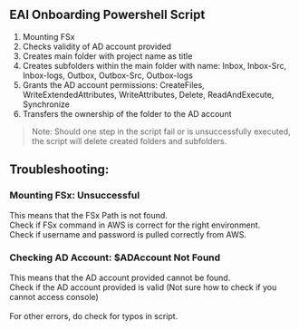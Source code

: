 ## EAI Onboarding Powershell Script
1. Mounting FSx
2. Checks validity of AD account provided
3. Creates main folder with project name as title
4. Creates subfolders within the main folder with name: Inbox, Inbox-Src, Inbox-logs, Outbox, Outbox-Src, Outbox-logs
5. Grants the AD account permissions: CreateFiles, WriteExtendedAttributes, WriteAttributes, Delete, ReadAndExecute, Synchronize
6. Transfers the ownership of the folder to the AD account

> Note: Should one step in the script fail or is unsuccessfully executed, the script will delete created folders and subfolders.


## Troubleshooting:
### Mounting FSx: Unsuccessful
This means that the FSx Path is not found. <br>
Check if FSx command in AWS is correct for the right environment.<br>
Check if username and password is pulled correctly from AWS.<br>

### Checking AD Account: $ADAccount Not Found 
This means that the AD account provided cannot be found.<br>
Check if the AD account provided is valid (Not sure how to check if you cannot access console)<br>
<br>
For other errors, do check for typos in script.
